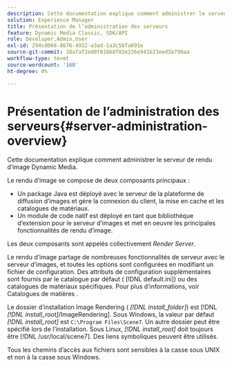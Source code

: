```yaml
---
description: Cette documentation explique comment administrer le serveur de rendu d’image Dynamic Media.
solution: Experience Manager
title: Présentation de l’administration des serveurs
feature: Dynamic Media Classic, SDK/API
role: Developer,Admin,User
exl-id: 294cd068-8676-4932-a3ad-1a3c5bfa691e
source-git-commit: 38afaf2ed0f01868f02e236e941b23eed5b790aa
workflow-type: tm+mt
source-wordcount: '168'
ht-degree: 0%

---
```


# Présentation de l’administration des serveurs{#server-administration-overview}

Cette documentation explique comment administrer le serveur de rendu d’image Dynamic Media.

Le rendu d’image se compose de deux composants principaux :

* Un package Java est déployé avec le serveur de la plateforme de diffusion d’images et gère la connexion du client, la mise en cache et les catalogues de matériaux.
* Un module de code natif est déployé en tant que bibliothèque d’extension pour le serveur d’images et met en oeuvre les principales fonctionnalités de rendu d’image.

Les deux composants sont appelés collectivement *Render Server*.

Le rendu d’image partage de nombreuses fonctionnalités de serveur avec le serveur d’images, et toutes les options sont configurées en modifiant un fichier de configuration. Des attributs de configuration supplémentaires sont fournis par le catalogue par défaut ( [!DNL default.ini]) ou des catalogues de matériaux spécifiques. Pour plus d’informations, voir Catalogues de matières .

Le dossier d’installation Image Rendering ( *[!DNL install_folder]*) est [!DNL *[!DNL install_root]*/ImageRendering]. Sous Windows, la valeur par défaut *[!DNL install_root]* est `C:\Program Files\Scene7`. Un autre dossier peut être spécifié lors de l’installation. Sous Linux, *[!DNL install_root]* doit toujours être [!DNL /usr/local/scene7]. Des liens symboliques peuvent être utilisés.

Tous les chemins d’accès aux fichiers sont sensibles à la casse sous UNIX et non à la casse sous Windows.
